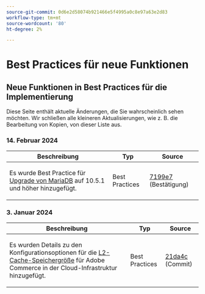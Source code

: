```yaml
---
source-git-commit: 0d6e2d58074b921466e5f4995a0c8e97a63e2d83
workflow-type: tm+mt
source-wordcount: '80'
ht-degree: 2%

---
```

# Best Practices für neue Funktionen

## Neue Funktionen in Best Practices für die Implementierung

Diese Seite enthält aktuelle Änderungen, die Sie wahrscheinlich sehen möchten. Wir schließen alle kleineren Aktualisierungen, wie z. B. die Bearbeitung von Kopien, von dieser Liste aus.

### 14. Februar 2024

<table style="table-layout:auto;">
  <thead>
    <tr>
      <th>Beschreibung</th>
      <th>Typ</th>
      <th>Source</th>
    </tr>
  </thead>
  <tbody>
    <tr>
      <td><p>Es wurde Best Practice für <a href="https://experienceleague.adobe.com/docs/commerce-operations/implementation-playbook/best-practices/maintenance/mariadb-upgrade.html">Upgrade von MariaDB</a> auf 10.5.1 und höher hinzugefügt.</p>
</td>
      <td>Best Practices</td>
      <td><a href="https://github.com/AdobeDocs/commerce-operations.en/commit/7199e74f82cef6dd682f5e240ee2b6fc56da18c8">7199e7</a> (Bestätigung)</td>
    </tr>
  </tbody>
</table><!-- date_group -->

### 3. Januar 2024

<table style="table-layout:auto;">
  <thead>
    <tr>
      <th>Beschreibung</th>
      <th>Typ</th>
      <th>Source</th>
    </tr>
  </thead>
  <tbody>
    <tr>
      <td><p>Es wurden Details zu den Konfigurationsoptionen für die <a href="https://experienceleague.adobe.com/docs/commerce-operations/implementation-playbook/best-practices/planning/redis-service-configuration.html">L2-Cache-Speichergröße</a> für Adobe Commerce in der Cloud-Infrastruktur hinzugefügt.</p>
</td>
      <td>Best Practices</td>
      <td><a href="https://github.com/AdobeDocs/commerce-operations.en/commit/21da4c22744dbb3b27b0dbe184b946788748a52e">21da4c</a> (Commit)</td>
    </tr>
  </tbody>
</table><!-- date_group --><!-- month_group --><!-- year_group -->
